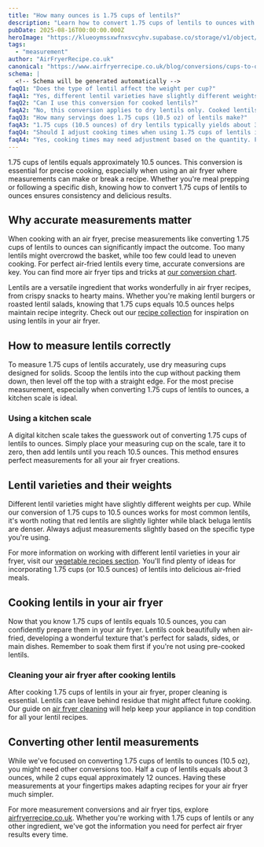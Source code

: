 ```yaml
---
title: "How many ounces is 1.75 cups of lentils?"
description: "Learn how to convert 1.75 cups of lentils to ounces with our simple guide. Perfect for air fryer recipes and meal prep!"
pubDate: 2025-08-16T00:00:00.000Z
heroImage: "https://klueoymssxwfnxsvcyhv.supabase.co/storage/v1/object/public/Shmucket/how-many-ounces-is-1-75-cups-of-lentils.webp"
tags:
  - "measurement"
author: "AirFryerRecipe.co.uk"
canonical: "https://www.airfryerrecipe.co.uk/blog/conversions/cups-to-ounces/how-many-ounces-is-1-75-cups-of-lentils"
schema: |
  <!-- Schema will be generated automatically -->
faqQ1: "Does the type of lentil affect the weight per cup?"
faqA1: "Yes, different lentil varieties have slightly different weights. While 1.75 cups of standard green or brown lentils equals about 10.5 ounces, red lentils are lighter (about 9.5 ounces for 1.75 cups) and black beluga lentils are denser (about 11 ounces for 1.75 cups). Always check your specific variety for the most accurate measurement."
faqQ2: "Can I use this conversion for cooked lentils?"
faqA2: "No, this conversion applies to dry lentils only. Cooked lentils have a different volume-to-weight ratio because they absorb water during cooking. 1.75 cups of cooked lentils would weigh significantly more than 10.5 ounces. For cooked lentils, it's best to measure by volume or weigh them after cooking."
faqQ3: "How many servings does 1.75 cups (10.5 oz) of lentils make?"
faqA3: "1.75 cups (10.5 ounces) of dry lentils typically yields about 3.5 to 4 cups when cooked, which serves 4-6 people as a side dish or 2-3 as a main course. In air fryer recipes, this amount works well for making lentil patties or roasted lentil snacks for a small family."
faqQ4: "Should I adjust cooking times when using 1.75 cups of lentils in my air fryer?"
faqA4: "Yes, cooking times may need adjustment based on the quantity. For 1.75 cups (10.5 ounces) of lentils in an air fryer, you might need to increase cooking time slightly compared to smaller amounts. Always check for doneness and shake the basket periodically for even cooking. Pre-soaking lentils can also reduce cooking time."
---
```

<p>1.75 cups of lentils equals approximately 10.5 ounces. This conversion is essential for precise cooking, especially when using an air fryer where measurements can make or break a recipe. Whether you're meal prepping or following a specific dish, knowing how to convert 1.75 cups of lentils to ounces ensures consistency and delicious results.</p>

<h2>Why accurate measurements matter</h2>
<p>When cooking with an air fryer, precise measurements like converting 1.75 cups of lentils to ounces can significantly impact the outcome. Too many lentils might overcrowd the basket, while too few could lead to uneven cooking. For perfect air-fried lentils every time, accurate conversions are key. You can find more air fryer tips and tricks at <a href=https://www.airfryerrecipe.co.uk/air-fryer-conversion-chart>our conversion chart</a>.</p>

<p>Lentils are a versatile ingredient that works wonderfully in air fryer recipes, from crispy snacks to hearty mains. Whether you're making lentil burgers or roasted lentil salads, knowing that 1.75 cups equals 10.5 ounces helps maintain recipe integrity. Check out our <a href=https://www.airfryerrecipe.co.uk/recipes>recipe collection</a> for inspiration on using lentils in your air fryer.</p>

<h2>How to measure lentils correctly</h2>
<p>To measure 1.75 cups of lentils accurately, use dry measuring cups designed for solids. Scoop the lentils into the cup without packing them down, then level off the top with a straight edge. For the most precise measurement, especially when converting 1.75 cups of lentils to ounces, a kitchen scale is ideal.</p>

<h3>Using a kitchen scale</h3>
<p>A digital kitchen scale takes the guesswork out of converting 1.75 cups of lentils to ounces. Simply place your measuring cup on the scale, tare it to zero, then add lentils until you reach 10.5 ounces. This method ensures perfect measurements for all your air fryer creations.</p>

<h2>Lentil varieties and their weights</h2>
<p>Different lentil varieties might have slightly different weights per cup. While our conversion of 1.75 cups to 10.5 ounces works for most common lentils, it's worth noting that red lentils are slightly lighter while black beluga lentils are denser. Always adjust measurements slightly based on the specific type you're using.</p>

<p>For more information on working with different lentil varieties in your air fryer, visit our <a href=https://www.airfryerrecipe.co.uk/recipe-category/vegetables>vegetable recipes section</a>. You'll find plenty of ideas for incorporating 1.75 cups (or 10.5 ounces) of lentils into delicious air-fried meals.</p>

<h2>Cooking lentils in your air fryer</h2>
<p>Now that you know 1.75 cups of lentils equals 10.5 ounces, you can confidently prepare them in your air fryer. Lentils cook beautifully when air-fried, developing a wonderful texture that's perfect for salads, sides, or main dishes. Remember to soak them first if you're not using pre-cooked lentils.</p>

<h3>Cleaning your air fryer after cooking lentils</h3>
<p>After cooking 1.75 cups of lentils in your air fryer, proper cleaning is essential. Lentils can leave behind residue that might affect future cooking. Our guide on <a href=https://www.airfryerrecipe.co.uk/air-fryer-cleaner>air fryer cleaning</a> will help keep your appliance in top condition for all your lentil recipes.</p>

<h2>Converting other lentil measurements</h2>
<p>While we've focused on converting 1.75 cups of lentils to ounces (10.5 oz), you might need other conversions too. Half a cup of lentils equals about 3 ounces, while 2 cups equal approximately 12 ounces. Having these measurements at your fingertips makes adapting recipes for your air fryer much simpler.</p>

<p>For more measurement conversions and air fryer tips, explore <a href=https://www.airfryerrecipe.co.uk>airfryerrecipe.co.uk</a>. Whether you're working with 1.75 cups of lentils or any other ingredient, we've got the information you need for perfect air fryer results every time.</p>
